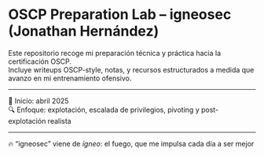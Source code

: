 # OSCP Preparation Lab – igneosec (Jonathan Hernández)

Este repositorio recoge mi preparación técnica y práctica hacia la certificación OSCP.  
Incluye writeups OSCP-style, notas, y recursos estructurados a medida que avanzo en mi entrenamiento ofensivo.

---

📅 Inicio: abril 2025  
🔍 Enfoque: explotación, escalada de privilegios, pivoting y post-explotación realista

---

🔥 “igneosec” viene de *ígneo*: el fuego, que me impulsa cada día a ser mejor
